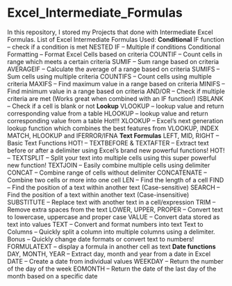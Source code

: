 # Excel_Intermediate_Formulas
In this repository, I stored my Projects that done with Intermediate Excel Formulas.
List of Excel Intermediate Formulas Used:
**Conditional**
IF function – check if a condition is met
NESTED IF – Multiple if conditions
Conditional Formatting – Format Excel Cells based on criteria
COUNTIF – Count cells in range which meets a certain criteria
SUMIF – Sum range based on criteria
AVERAGEIF – Calculate the average of a range based on criteria
SUMIFS – Sum cells using multiple criteria
COUNTIFS – Count cells using multiple criteria
MAXIFS – Find maximum value in a range based on criteria
MINIFS – Find minimum value in a range based on criteria
AND/OR – Check if multiple criteria are met (Works great when combined with an IF function!)
ISBLANK – Check if a cell is blank or not
**Lookup**
VLOOKUP – lookup value and return corresponding value from a table
HLOOKUP – lookup value and return corresponding value from a table
Hot!!! XLOOKUP – Excel’s next generation lookup function which combines the best features from VLOOKUP, INDEX MATCH, HLOOKUP and IFERROR/IFNA
**Text Formulas**
LEFT, MID, RIGHT – Basic Text Functions
HOT! – TEXTBEFORE & TEXTAFTER – Extract text before or after a delimiter using Excel’s brand new powerful functions!
HOT! – TEXTSPLIT – Split your text into multiple cells using this super powerful new function!
TEXTJOIN – Easily combine multiple cells using delimiter
CONCAT – Combine range of cells without delimiter
CONCATENATE – Combine two cells or more into one cell
LEN – Find the length of a cell
FIND – Find the position of a text within another text (Case-sensitive)
SEARCH – Find the position of a text within another text (Case-insensitive)
SUBSTITUTE – Replace text with another text in a cell/expression
TRIM – Remove extra spaces from the text
LOWER, UPPER, PROPER – Convert text to lowercase, uppercase and proper case
VALUE – Convert data stored as text into values
TEXT – Convert and format numbers into text
Text to Columns – Quickly split a column into multiple columns using a delimiter. Bonus – Quickly change date formats or convert text to numbers!
FORMULATEXT – display a formula in another cell as text
**Date functions**
DAY, MONTH, YEAR – Extract day, month and year from a date in Excel
DATE – Create a date from individual values
WEEKDAY – Return the number of the day of the week
EOMONTH – Return the date of the last day of the month based on a specific date

